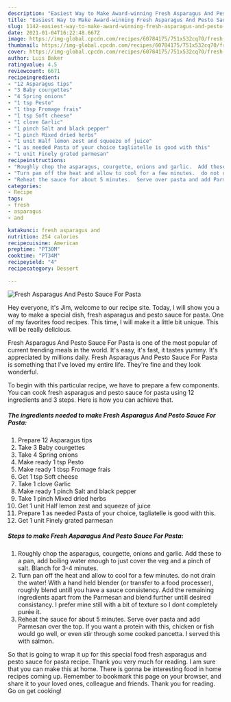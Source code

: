 ```yaml
---
description: "Easiest Way to Make Award-winning Fresh Asparagus And Pesto Sauce For Pasta"
title: "Easiest Way to Make Award-winning Fresh Asparagus And Pesto Sauce For Pasta"
slug: 1142-easiest-way-to-make-award-winning-fresh-asparagus-and-pesto-sauce-for-pasta
date: 2021-01-04T16:22:48.667Z
image: https://img-global.cpcdn.com/recipes/60784175/751x532cq70/fresh-asparagus-and-pesto-sauce-for-pasta-recipe-main-photo.jpg
thumbnail: https://img-global.cpcdn.com/recipes/60784175/751x532cq70/fresh-asparagus-and-pesto-sauce-for-pasta-recipe-main-photo.jpg
cover: https://img-global.cpcdn.com/recipes/60784175/751x532cq70/fresh-asparagus-and-pesto-sauce-for-pasta-recipe-main-photo.jpg
author: Luis Baker
ratingvalue: 4.5
reviewcount: 6671
recipeingredient:
- "12 Asparagus tips"
- "3 Baby courgettes"
- "4 Spring onions"
- "1 tsp Pesto"
- "1 tbsp Fromage frais"
- "1 tsp Soft cheese"
- "1 clove Garlic"
- "1 pinch Salt and black pepper"
- "1 pinch Mixed dried herbs"
- "1 unit Half lemon zest and squeeze of juice"
- "1 as needed Pasta of your choice tagliatelle is good with this"
- "1 unit Finely grated parmesan"
recipeinstructions:
- "Roughly chop the asparagus, courgette, onions and garlic.  Add these to a pan, add boiling water enough to just cover the veg and a pinch of salt.  Blanch for 3-4 minutes."
- "Turn pan off the heat and allow to cool for a few minutes.  do not drain the water!  With a hand held blender (or transfer to a food processer), roughly blend untill you have a sauce consistency.  Add the remaining ingredients apart from the Parmesan and blend further untill desired consistancy.  I prefer mine still with a bit of texture so I dont completely purée it."
- "Reheat the sauce for about 5 minutes.  Serve over pasta and add Parmesan over the top.  If you want a protein with this, chicken or fish would go well, or even stir through some cooked pancetta.  I served this with salmon."
categories:
- Recipe
tags:
- fresh
- asparagus
- and

katakunci: fresh asparagus and 
nutrition: 254 calories
recipecuisine: American
preptime: "PT30M"
cooktime: "PT34M"
recipeyield: "4"
recipecategory: Dessert

---
```



![Fresh Asparagus And Pesto Sauce For Pasta](https://img-global.cpcdn.com/recipes/60784175/751x532cq70/fresh-asparagus-and-pesto-sauce-for-pasta-recipe-main-photo.jpg)

Hey everyone, it's Jim, welcome to our recipe site. Today, I will show you a way to make a special dish, fresh asparagus and pesto sauce for pasta. One of my favorites food recipes. This time, I will make it a little bit unique. This will be really delicious.



Fresh Asparagus And Pesto Sauce For Pasta is one of the most popular of current trending meals in the world. It's easy, it's fast, it tastes yummy. It's appreciated by millions daily. Fresh Asparagus And Pesto Sauce For Pasta is something that I've loved my entire life. They're fine and they look wonderful.


To begin with this particular recipe, we have to prepare a few components. You can cook fresh asparagus and pesto sauce for pasta using 12 ingredients and 3 steps. Here is how you can achieve that.

<!--inarticleads1-->

##### The ingredients needed to make Fresh Asparagus And Pesto Sauce For Pasta:

1. Prepare 12 Asparagus tips
1. Take 3 Baby courgettes
1. Take 4 Spring onions
1. Make ready 1 tsp Pesto
1. Make ready 1 tbsp Fromage frais
1. Get 1 tsp Soft cheese
1. Take 1 clove Garlic
1. Make ready 1 pinch Salt and black pepper
1. Take 1 pinch Mixed dried herbs
1. Get 1 unit Half lemon zest and squeeze of juice
1. Prepare 1 as needed Pasta of your choice, tagliatelle is good with this.
1. Get 1 unit Finely grated parmesan




<!--inarticleads2-->

##### Steps to make Fresh Asparagus And Pesto Sauce For Pasta:

1. Roughly chop the asparagus, courgette, onions and garlic.  Add these to a pan, add boiling water enough to just cover the veg and a pinch of salt.  Blanch for 3-4 minutes.
1. Turn pan off the heat and allow to cool for a few minutes.  do not drain the water!  With a hand held blender (or transfer to a food processer), roughly blend untill you have a sauce consistency.  Add the remaining ingredients apart from the Parmesan and blend further untill desired consistancy.  I prefer mine still with a bit of texture so I dont completely purée it.
1. Reheat the sauce for about 5 minutes.  Serve over pasta and add Parmesan over the top.  If you want a protein with this, chicken or fish would go well, or even stir through some cooked pancetta.  I served this with salmon.




So that is going to wrap it up for this special food fresh asparagus and pesto sauce for pasta recipe. Thank you very much for reading. I am sure that you can make this at home. There is gonna be interesting food in home recipes coming up. Remember to bookmark this page on your browser, and share it to your loved ones, colleague and friends. Thank you for reading. Go on get cooking!
